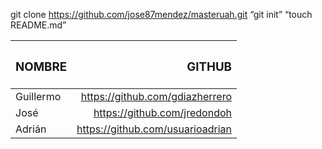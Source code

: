﻿git clone https://github.com/jose87mendez/masteruah.git
“git init”
“touch README.md”

| <h3>**NOMBRE**</h3> | <h3>GITHUB</h3> |
| ------ | ------:|
| Guillermo | https://github.com/gdiazherrero || José | https://github.com/jredondoh || Adrián | https://github.com/usuarioadrian |
